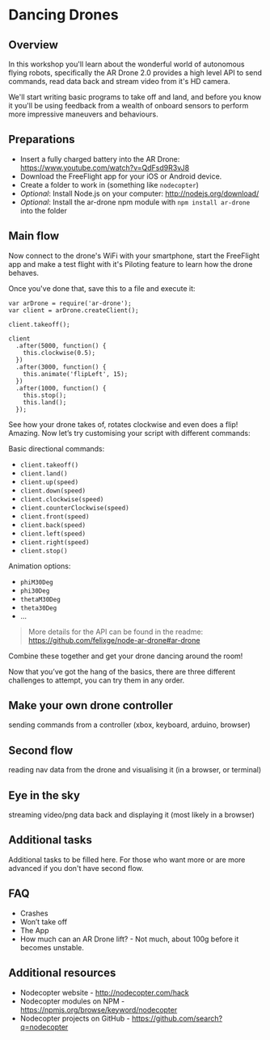 # Dancing Drones

## Overview
In this workshop you'll learn about the wonderful world of autonomous flying robots, specifically the AR Drone 2.0 provides a high level API to send commands, read data back and stream video from it's HD camera.

We'll start writing basic programs to take off and land, and before you know it you'll be using feedback from a wealth of onboard sensors to perform more impressive maneuvers and behaviours.

## Preparations

- Insert a fully charged battery into the AR Drone: <https://www.youtube.com/watch?v=QdFsd9R3vJ8>
- Download the FreeFlight app for your iOS or Android device.
- Create a folder to work in (something like ``nodecopter``)
- *Optional*: Install Node.js on your computer: <http://nodejs.org/download/>
- *Optional*: Install the ar-drone npm module with `npm install ar-drone` into the folder

## Main flow

Now connect to the drone's WiFi with your smartphone, start the FreeFlight app and make a test flight with it's Piloting feature to learn how the drone behaves.

Once you've done that, save this to a file and execute it:

~~~~ {.numberLines}
var arDrone = require('ar-drone');
var client = arDrone.createClient();

client.takeoff();

client
  .after(5000, function() {
    this.clockwise(0.5);
  })
  .after(3000, function() {
    this.animate('flipLeft', 15);
  })
  .after(1000, function() {
    this.stop();
    this.land();
  });
~~~~~~~

See how your drone takes of, rotates clockwise and even does a flip! Amazing. Now let’s try customising your script with different commands:

Basic directional commands:

- `client.takeoff()`
- `client.land()`
- `client.up(speed)`
- `client.down(speed)`
- `client.clockwise(speed)`
- `client.counterClockwise(speed)`
- `client.front(speed)`
- `client.back(speed)`
- `client.left(speed)`
- `client.right(speed)`
- `client.stop()`

Animation options:

- `phiM30Deg`
- `phi30Deg`
- `thetaM30Deg`
- `theta30Deg`
- …

> More details for the API can be found in the readme: <https://github.com/felixge/node-ar-drone#ar-drone>

Combine these together and get your drone dancing around the room!


Now that you’ve got the hang of the basics, there are three different challenges to attempt, you can try them in any order.

## Make your own drone controller
 sending commands from a controller (xbox, keyboard, arduino, browser)

## Second flow
reading nav data from the drone and visualising it (in a browser, or terminal)

## Eye in the sky
streaming video/png data back and displaying it (most likely in a browser)

## Additional tasks
Additional tasks to be filled here. For those who want more or are more advanced if you don't have second flow.

## FAQ

- Crashes
- Won’t take off
- The App
- How much can an AR Drone lift? - Not much, about 100g before it becomes unstable.

## Additional resources

- Nodecopter website - <http://nodecopter.com/hack>
- Nodecopter modules on NPM - <https://npmjs.org/browse/keyword/nodecopter>
- Nodecopter projects on GitHub - <https://github.com/search?q=nodecopter>


